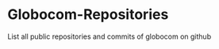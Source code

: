 Globocom-Repositories
=====================
List all public repositories and commits of globocom on github
